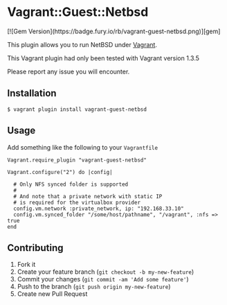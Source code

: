 # Vagrant::Guest::Netbsd

<span class="badges">
[![Gem Version](https://badge.fury.io/rb/vagrant-guest-netbsd.png)][gem]</span>

This plugin allows you to run NetBSD under [Vagrant][vagrant].

This Vagrant plugin had only been tested with Vagrant version 1.3.5

Please report any issue you will encounter.

## Installation


    $ vagrant plugin install vagrant-guest-netbsd


## Usage

Add something like the following to your `Vagrantfile`


    Vagrant.require_plugin "vagrant-guest-netbsd"
  
    Vagrant.configure("2") do |config|
      
      # Only NFS synced folder is supported
      #
      # And note that a private network with static IP
      # is required for the virtualbox provider
      config.vm.network :private_network, ip: "192.168.33.10"
      config.vm.synced_folder "/some/host/pathname", "/vagrant", :nfs => true
    end


## Contributing

1. Fork it
2. Create your feature branch (`git checkout -b my-new-feature`)
3. Commit your changes (`git commit -am 'Add some feature'`)
4. Push to the branch (`git push origin my-new-feature`)
5. Create new Pull Request


[gem]: http://badge.fury.io/rb/vagrant-guest-netbsd
[vagrant]: http://www.vagrantup.com/ "Vagrant"
